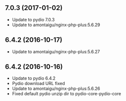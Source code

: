 
## 7.0.3 (2017-01-02)
- Update to pydio 7.0.3
- Update to amontaigu/nginx-php-plus:5.6.29

## 6.4.2 (2016-10-17)
- Update to amontaigu/nginx-php-plus:5.6.27

## 6.4.2 (2016-10-16)
- Update to pydio 6.4.2
- Pydio download URL fixed
- Update to amontaigu/nginx-php-plus:5.6.26
- Fixed default pydio unzip dir to pydio-core-pydio-core

